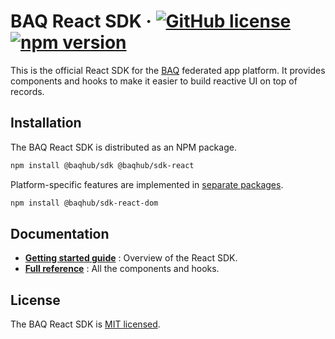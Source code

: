 # BAQ React SDK &middot; [![GitHub license](https://img.shields.io/badge/license-MIT-blue.svg)](https://github.com/baqhub/baq/blob/main/packages/lib-sdk-react/LICENSE) [![npm version](https://img.shields.io/npm/v/@baqhub/sdk-react.svg?color=)](https://www.npmjs.com/package/@baqhub/sdk-react)

This is the official React SDK for the [BAQ](https://baq.dev) federated app platform. It provides components and hooks to make it easier to build reactive UI on top of records.

## Installation

The BAQ React SDK is distributed as an NPM package.

```bash
npm install @baqhub/sdk @baqhub/sdk-react
```

Platform-specific features are implemented in [separate packages­](https://baq.dev/docs/reference/react-sdk/types/storageadapter#localstorageadapter).

```bash
npm install @baqhub/sdk-react-dom
```

## Documentation

- **[Getting started guide](https://baq.dev/docs/learn/guides/using-the-react-sdk)** : Overview of the React SDK.
- **[Full reference](https://baq.dev/docs/reference/react-sdk/components)** : All the components and hooks.

## License

The BAQ React SDK is [MIT licensed](https://github.com/baqhub/baq/blob/main/packages/lib-sdk-react/LICENSE).
